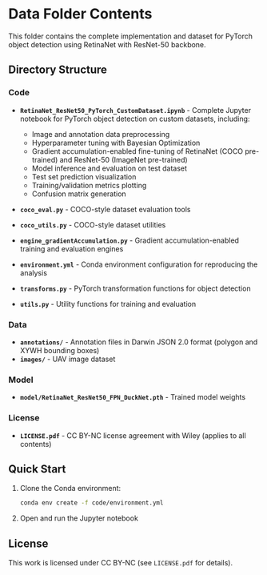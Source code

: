 # Data Folder Contents

This folder contains the complete implementation and dataset for PyTorch object detection using RetinaNet with ResNet-50 backbone.

## Directory Structure

### Code
- **`RetinaNet_ResNet50_PyTorch_CustomDataset.ipynb`** - Complete Jupyter notebook for PyTorch object detection on custom datasets, including:
  - Image and annotation data preprocessing
  - Hyperparameter tuning with Bayesian Optimization
  - Gradient accumulation-enabled fine-tuning of RetinaNet (COCO pre-trained) and ResNet-50 (ImageNet pre-trained)
  - Model inference and evaluation on test dataset
  - Test set prediction visualization
  - Training/validation metrics plotting
  - Confusion matrix generation

- **`coco_eval.py`** - COCO-style dataset evaluation tools
- **`coco_utils.py`** - COCO-style dataset utilities
- **`engine_gradientAccumulation.py`** - Gradient accumulation-enabled training and evaluation engines
- **`environment.yml`** - Conda environment configuration for reproducing the analysis
- **`transforms.py`** - PyTorch transformation functions for object detection
- **`utils.py`** - Utility functions for training and evaluation

### Data
- **`annotations/`** - Annotation files in Darwin JSON 2.0 format (polygon and XYWH bounding boxes)
- **`images/`** - UAV image dataset

### Model
- **`model/RetinaNet_ResNet50_FPN_DuckNet.pth`** - Trained model weights

### License
- **`LICENSE.pdf`** - CC BY-NC license agreement with Wiley (applies to all contents)

## Quick Start

1. Clone the Conda environment:
   ```bash
   conda env create -f code/environment.yml
   ```

2. Open and run the Jupyter notebook

## License

This work is licensed under CC BY-NC (see `LICENSE.pdf` for details).
